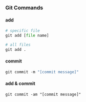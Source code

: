 ### Git Commands

#### add
```python
# specific file
git add [file name]

# all files
git add .
```

#### commit
```python
git commit -m "[commit message]"
```

#### add & commit
```
git commit -am "[commit message]"
```

